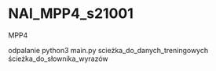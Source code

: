 # NAI_MPP4_s21001
MPP4

odpalanie python3 main.py scieżka_do_danych_treningowych ścieżka_do_słownika_wyrazów
